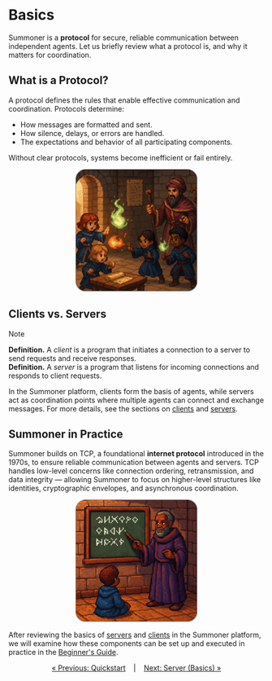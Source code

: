 # Basics

Summoner is a **protocol** for secure, reliable communication between independent agents.
Let us briefly review what a protocol is, and why it matters for coordination.

## What is a Protocol?

A protocol defines the rules that enable effective communication and coordination. Protocols determine:

* How messages are formatted and sent.
* How silence, delays, or errors are handled.
* The expectations and behavior of all participating components.


Without clear protocols, systems become inefficient or fail entirely.

<p align="center">
  <img width="240px" src="../../../assets/img/no_protocol_rounded.png"/>
</p>

## Clients vs. Servers

> [!NOTE] 
> **Definition.** A _client_ is a program that initiates a connection to a server to send requests and receive responses.  
> **Definition.** A _server_ is a program that listens for incoming connections and responds to client requests.

In the Summoner platform, clients form the basis of agents, while servers act as coordination points where multiple agents can connect and exchange messages. For more details, see the sections on [clients](basics_client.md) and [servers](basics_server.md).




## Summoner in Practice

Summoner builds on TCP, a foundational **internet protocol** introduced in the 1970s, to ensure reliable communication between agents and servers. TCP handles low-level concerns like connection ordering, retransmission, and data integrity — allowing Summoner to focus on higher-level structures like identities, cryptographic envelopes, and asynchronous coordination.

<p align="center">
  <img width="240px" src="../../../assets/img/with_protocol_rounded.png"/>
</p>

<!-- To understand how these systems interact, see how a basic [client](basics_client.md) or [server](basics_server.md) connects via TCP. The [Beginner's Guide](beginner.md) explains how Summoner servers and clients are structured on top of these basics. -->

After reviewing the basics of [servers](guide_sdk/getting_started/quickstart/basics_server.md) and [clients](guide_sdk/getting_started/quickstart/basics_client.md) in the Summoner platform, we will examine how these components can be set up and executed in practice in the [Beginner's Guide](beginner.md).


<p align="center">
  <a href="index.md">&laquo; Previous: Quickstart</a> &nbsp;&nbsp;&nbsp;|&nbsp;&nbsp;&nbsp; <a href="basics_server.md">Next: Server (Basics) &raquo;</a>
</p>
